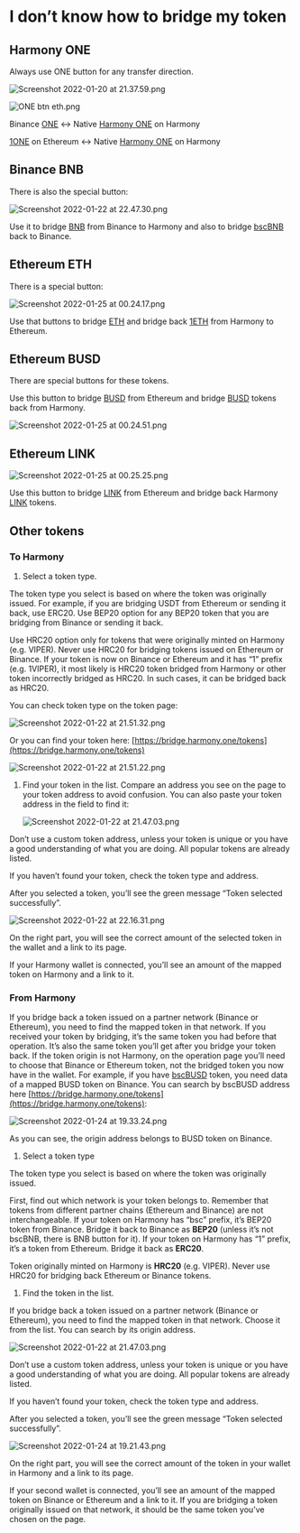 # I don’t know how to bridge my token

## **Harmony** **ONE**

Always use ONE button for any transfer direction.

![Screenshot 2022-01-20 at 21.37.59.png](../../.gitbook/assets/Screenshot_2022-01-20_at_21.37.59.png)

![ONE btn eth.png](../../.gitbook/assets/ONE_btn_eth.png)

Binance [ONE](https://bscscan.com//token/0x03fF0ff224f904be3118461335064bB48Df47938) ↔ Native [Harmony ONE](https://explorer.harmony.one/address/0x00eeeeeeeeeeeeeeeeeeeeeeeeeeeeeeeeeeeeee?activeTab=3) on Harmony

[1ONE](https://etherscan.io/token/0xD5cd84D6f044AbE314Ee7E414d37cae8773ef9D3) on Ethereum ↔ Native [Harmony ONE](https://explorer.harmony.one/address/0x00eeeeeeeeeeeeeeeeeeeeeeeeeeeeeeeeeeeeee?activeTab=3) on Harmony

## **Binance BNB**

There is also the special button:

![Screenshot 2022-01-22 at 22.47.30.png](../../.gitbook/assets/Screenshot_2022-01-22_at_22.47.30.png)

Use it to bridge [BNB](https://bscscan.com//token/0x00eeeeeeeeeeeeeeeeeeeeeeeeeeeeeeeeeeeeee) from Binance to Harmony and also to bridge [bscBNB](https://explorer.harmony.one/#/address/0xb1f6E61E1e113625593a22fa6aa94F8052bc39E0?activeTab=3) back to Binance. 

## Ethereum **ETH**

There is a special button:

![Screenshot 2022-01-25 at 00.24.17.png](../../.gitbook/assets/Screenshot_2022-01-25_at_00.24.17.png)

Use that buttons to bridge [ETH](https://etherscan.io/token/0x00eeeeeeeeeeeeeeeeeeeeeeeeeeeeeeeeeeeeee) and bridge back [1ETH](https://explorer.harmony.one/#/address/0x6983D1E6DEf3690C4d616b13597A09e6193EA013?activeTab=3) from Harmony to Ethereum. 

## Ethereum **BUSD**

There are special buttons for these tokens.

Use this button to bridge [BUSD](https://etherscan.io/token/0x4fabb145d64652a948d72533023f6e7a623c7c53) from Ethereum and bridge [BUSD](https://explorer.harmony.one/address/0xE176EBE47d621b984a73036B9DA5d834411ef734?activeTab=3) tokens back from Harmony. 

![Screenshot 2022-01-25 at 00.24.51.png](../../.gitbook/assets/Screenshot_2022-01-25_at_00.24.51.png)

## Ethereum **LINK**

![Screenshot 2022-01-25 at 00.25.25.png](../../.gitbook/assets/Screenshot_2022-01-25_at_00.25.25.png)

Use this button to bridge [LINK](https://etherscan.io/token/0x514910771af9ca656af840dff83e8264ecf986ca) from Ethereum and bridge back Harmony [LINK](https://explorer.harmony.one/address/0x218532a12a389a4a92fc0c5fb22901d1c19198aa) tokens. 

## Other tokens

### **To Harmony**

1. Select a token type. 

The token type you select is based on where the token was originally issued. For example, if you are bridging USDT from Ethereum or sending it back, use ERC20. Use BEP20 option for any BEP20 token that you are bridging from Binance or sending it back. 

Use HRC20 option only for tokens that were originally minted on Harmony (e.g. VIPER). Never use HRC20 for bridging tokens issued on Ethereum or Binance. If your token is now on Binance or Ethereum and it has “1” prefix (e.g. 1VIPER), it most likely is HRC20 token bridged from Harmony or other token incorrectly bridged as HRC20. In such cases, it can be bridged back as HRC20. 

You can check token type on the token page:

![Screenshot 2022-01-22 at 21.51.32.png](../../.gitbook/assets/Screenshot_2022-01-22_at_21.51.32.png)

Or you can find your token here: [https://bridge.harmony.one/tokens](https://bridge.harmony.one/tokens)

![Screenshot 2022-01-22 at 21.51.22.png](../../.gitbook/assets/Screenshot_2022-01-22_at_21.51.22.png)

1. Find your token in the list. Compare an address you see on the page to your token address to avoid confusion. You can also paste your token address in the field to find it:
    
    ![Screenshot 2022-01-22 at 21.47.03.png](../../.gitbook/assets/Screenshot_2022-01-22_at_21.47.03.png)
    

Don’t use a custom token address, unless your token is unique or you have a good understanding of what you are doing. All popular tokens are already listed.

If you haven’t found your token, check the token type and address.

After you selected a token, you’ll see the green message “Token selected successfully”.

![Screenshot 2022-01-22 at 22.16.31.png](../../.gitbook/assets/Screenshot_2022-01-22_at_22.16.31.png)

On the right part, you will see the correct amount of the selected token in the wallet and a link to its page. 

If your Harmony wallet is connected, you’ll see an amount of the mapped token on Harmony and a link to it.

### **From Harmony**

If you bridge back a token issued on a partner network (Binance or Ethereum), you need to find the mapped token in that network. If you received your token by bridging, it’s the same token you had before that operation. It’s also the same token you’ll get after you bridge your token back.
If the token origin is not Harmony, on the operation page you’ll need to choose that Binance or Ethereum token, not the bridged token you now have in the wallet. For example, if you have [bscBUSD](https://explorer.harmony.one/address/0x0aB43550A6915F9f67d0c454C2E90385E6497EaA?activeTab=3) token, you need data of a mapped BUSD token on Binance. You can search by bscBUSD address here [https://bridge.harmony.one/tokens](https://bridge.harmony.one/tokens):

![Screenshot 2022-01-24 at 19.33.24.png](../../.gitbook/assets/Screenshot_2022-01-24_at_19.33.24.png)

As you can see, the origin address belongs to BUSD token on Binance.

1. Select a token type

The token type you select is based on where the token was originally issued. 

First, find out which network is your token belongs to. Remember that tokens from different partner chains (Ethereum and Binance) are not interchangeable. 
If your token on Harmony has “bsc” prefix, it’s BEP20 token from Binance. Bridge it back to Binance as **BEP20** (unless it’s not bscBNB, there is BNB button for it).
If your token on Harmony has “1” prefix, it’s a token from Ethereum. Bridge it back as **ERC20**.

Token originally minted on Harmony is **HRC20** (e.g. VIPER). Never use HRC20 for bridging back Ethereum or Binance tokens. 

1. Find the token in the list.

If you bridge back a token issued on a partner network (Binance or Ethereum), you need to find the mapped token in that network. Choose it from the list. You can search by its origin address.

![Screenshot 2022-01-22 at 21.47.03.png](../../.gitbook/assets/Screenshot_2022-01-22_at_21.47.03.png)

Don’t use a custom token address, unless your token is unique or you have a good understanding of what you are doing. All popular tokens are already listed.

If you haven’t found your token, check the token type and address.

After you selected a token, you’ll see the green message “Token selected successfully”.

![Screenshot 2022-01-24 at 19.21.43.png](../../.gitbook/assets/Screenshot_2022-01-24_at_19.21.43.png)

On the right part, you will see the correct amount of the token in your wallet in Harmony and a link to its page. 

If your second wallet is connected, you’ll see an amount of the mapped token on Binance or Ethereum and a link to it. If you are bridging a token originally issued on that network, it should be the same token you’ve chosen on the page.